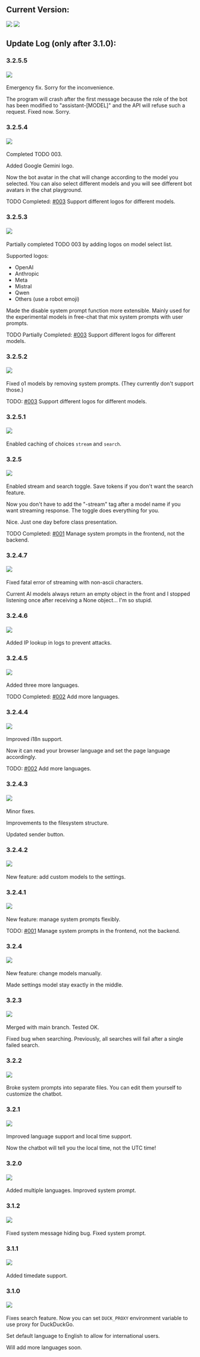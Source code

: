 ## Current Version:

[![](https://img.shields.io/badge/Dev-3.2.5.5-blue)](https://github.com/Davidasx/flask-gpt/tree/dev)
[![](https://img.shields.io/badge/Main-3.2.4.4-red)](https://github.com/Davidasx/flask-gpt/tree/main)

## Update Log (only after 3.1.0):

### 3.2.5.5

#### [![](https://img.shields.io/badge/Dev-20241223-blue)](https://github.com/Davidasx/flask-gpt)

Emergency fix. Sorry for the inconvenience.

The program will crash after the first message because the role of the bot has been modified to "assistant-[MODEL]" and the API will refuse such a request. Fixed now. Sorry.

### 3.2.5.4

#### [![](https://img.shields.io/badge/Dev-20241218-blue)](https://github.com/Davidasx/flask-gpt/tree/b71fb46)

Completed TODO 003.

Added Google Gemini logo.

Now the bot avatar in the chat will change according to the model you selected. You can also select different models and you will see different bot avatars in the chat playground.

TODO Completed: [#003](TODO/003.md) Support different logos for different models.

### 3.2.5.3

#### [![](https://img.shields.io/badge/Dev-20241214-blue)](https://github.com/Davidasx/flask-gpt/tree/f69aa30)

Partially completed TODO 003 by adding logos on model select list.

Supported logos:
- OpenAI
- Anthropic
- Meta
- Mistral
- Qwen
- Others (use a robot emoji)

Made the disable system prompt function more extensible. Mainly used for the experimental models in free-chat that mix system prompts with user prompts.

TODO Partially Completed: [#003](TODO/003.md) Support different logos for different models.

### 3.2.5.2

#### [![](https://img.shields.io/badge/Dev-20241214-blue)](https://github.com/Davidasx/flask-gpt/tree/669b1ab)

Fixed o1 models by removing system prompts. (They currently don't support those.)

TODO: [#003](TODO/003.md) Support different logos for different models.

### 3.2.5.1

#### [![](https://img.shields.io/badge/Dev-20241211-blue)](https://github.com/Davidasx/flask-gpt/tree/6651631)

Enabled caching of choices `stream` and `search`.

### 3.2.5

#### [![](https://img.shields.io/badge/Dev-20241211-blue)](https://github.com/Davidasx/flask-gpt/tree/49958ee)

Enabled stream and search toggle. Save tokens if you don't want the search feature.

Now you don't have to add the "-stream" tag after a model name if you want streaming response. The toggle does everything for you.

Nice. Just one day before class presentation.

TODO Completed: [#001](TODO/001.md) Manage system prompts in the frontend, not the backend.

### 3.2.4.7

#### [![](https://img.shields.io/badge/Dev/Main-20241209-purple)](https://github.com/Davidasx/flask-gpt/tree/8b1e0c5)

Fixed fatal error of streaming with non-ascii characters.

Current AI models always return an empty object in the front and I stopped listening once after receiving a None object... I'm so stupid.

### 3.2.4.6

#### [![](https://img.shields.io/badge/Dev/Main-20241110-purple)](https://github.com/Davidasx/flask-gpt/tree/2f53140)

Added IP lookup in logs to prevent attacks.

### 3.2.4.5

#### [![](https://img.shields.io/badge/Dev/Main-20241109-purple)](https://github.com/Davidasx/flask-gpt/tree/6c304ec)

Added three more languages.

TODO Completed: [#002](TODO/002.md) Add more languages.

### 3.2.4.4

#### [![](https://img.shields.io/badge/Dev/Main-20241109-purple)](https://github.com/Davidasx/flask-gpt/tree/d530756)

Improved i18n support.

Now it can read your browser language and set the page language accordingly.

TODO: [#002](TODO/002.md) Add more languages.

### 3.2.4.3

#### [![](https://img.shields.io/badge/Dev-20241107-blue)](https://github.com/Davidasx/flask-gpt/tree/690e7b9)

Minor fixes.

Improvements to the filesystem structure.

Updated sender button.

### 3.2.4.2

#### [![](https://img.shields.io/badge/Dev-20241107-blue)](https://github.com/Davidasx/flask-gpt/tree/2bb5039)

New feature: add custom models to the settings.

### 3.2.4.1

#### [![](https://img.shields.io/badge/Dev-20241105-blue)](https://github.com/Davidasx/flask-gpt/tree/79013d8)

New feature: manage system prompts flexibly.

TODO: [#001](TODO/001.md) Manage system prompts in the frontend, not the backend.

### 3.2.4

#### [![](https://img.shields.io/badge/Dev-20241102-blue)](https://github.com/Davidasx/flask-gpt/tree/a6f11c7)

New feature: change models manually.

Made settings model stay exactly in the middle.

### 3.2.3

#### [![](https://img.shields.io/badge/Dev/Main-20241028-purple)](https://github.com/Davidasx/flask-gpt/tree/c0bea4f)

Merged with main branch. Tested OK.

Fixed bug when searching. Previously, all searches will fail after a single failed search.

### 3.2.2

#### ![](https://img.shields.io/badge/Dev-20241028-blue)
Broke system prompts into separate files. You can edit them yourself to customize the chatbot.

### 3.2.1

#### ![](https://img.shields.io/badge/Dev-20241028-blue)

Improved language support and local time support.

Now the chatbot will tell you the local time, not the UTC time!

### 3.2.0

#### ![](https://img.shields.io/badge/Dev-20241028-blue)

Added multiple languages. Improved system prompt.

### 3.1.2

#### ![](https://img.shields.io/badge/Dev/Main-20241028-purple)

Fixed system message hiding bug. Fixed system prompt.

### 3.1.1

#### ![](https://img.shields.io/badge/Dev/Main-20241027-purple)

Added timedate support.

### 3.1.0

#### ![](https://img.shields.io/badge/Dev/Main-20241027-purple)

Fixes search feature. Now you can set `DUCK_PROXY` environment variable to use proxy for DuckDuckGo.

Set default language to English to allow for international users.

Will add more languages soon.